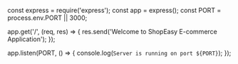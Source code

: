 const express = require('express');
const app = express();
const PORT = process.env.PORT || 3000;

app.get('/', (req, res) => {
  res.send('Welcome to ShopEasy E-commerce Application');
});

app.listen(PORT, () => {
  console.log(`Server is running on port ${PORT}`);
});
